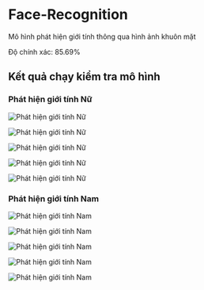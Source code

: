 # Face-Recognition
Mô hình phát hiện giới tính thông qua hình ảnh khuôn mặt

Độ chính xác: 85.69%

## Kết quả chạy kiểm tra mô hình
### Phát hiện giới tính Nữ
![Phát hiện giới tính Nữ]('Output/output_f_1.png')

![Phát hiện giới tính Nữ]('Output/output_f_2.png')

![Phát hiện giới tính Nữ]('Output/output_f_3.png')

![Phát hiện giới tính Nữ]('Output/output_f_4.png')

![Phát hiện giới tính Nữ]('Output/output_f_5.png')

### Phát hiện giới tính Nam
![Phát hiện giới tính Nam]('Output/output_m_1.png')

![Phát hiện giới tính Nam]('Output/output_m_2.png')

![Phát hiện giới tính Nam]('Output/output_m_3.png')

![Phát hiện giới tính Nam]('Output/output_m_4.png')

![Phát hiện giới tính Nam]('Output/output_m_5.png')